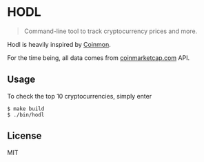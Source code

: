 # HODL
> Command-line tool to track cryptocurrency prices and more.

Hodl is heavily inspired by [Coinmon](https://github.com/bichenkk/coinmon).

For the time being, all data comes from [coinmarketcap.com](https://coinmarketcap.com/) API.

## Usage

To check the top 10 cryptocurrencies, simply enter
```
$ make build
$ ./bin/hodl
```

## License
MIT
